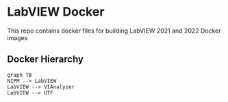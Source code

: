 # LabVIEW Docker

This repo contains docker files for building LabVIEW 2021 and 2022 Docker images

## Docker Hierarchy

```mermaid
graph TB
NIPM --> LabVIEW
LabVIEW --> VIAnalyzer
LabVIEW --> UTF
```
